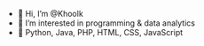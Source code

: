- 👋 Hi, I’m @Khoolk
- 👀 I’m interested in programming & data analytics
- 🌱 Python, Java, PHP, HTML, CSS, JavaScript
